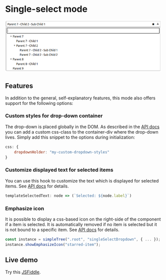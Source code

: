 
# Single-select mode

<p align="center">
  <img src="assets/single-select.png">
</p>

## Features

In addition to the general, self-explanatory features, this mode also offers support for the following options:

### Custom styles for drop-down container

The drop-down is placed globally in the DOM. As described in the [API docs](interfaces/baseoptions.md#css) you can add a custom css-class to the
container-div where the drop-down lives. Simply add this snippet to the options during initialization:
```js
css: {
    dropdownHolder: "my-custom-dropdown-styles"
}
```

### Customize displayed text for selected items

You can use this hook to customize the text which is displayed for selected items. See [API docs](interfaces/baseoptions.md#templateselectedtext) for details.
```js
templateSelectedText: node => (`Selected: ${node.label}`)
```

### Emphasize icon

It is possible to display a css-based icon on the right-side of the component if a item is selected. It is automatically removed if no item is selected
but it is not bound to a specific item. See [API docs](interfaces/instance.md#showemphasizeicon) for details.

```js
const instance = simpleTree(".root", "singleSelectDropdown", { ... });
instance.showEmphasizeIcon("starred-item");
```


## Live demo

Try this [JSFiddle](https://jsfiddle.net/asqm9r65/).
